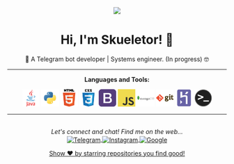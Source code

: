 <div align="center">
<img src="https://i.imgur.com/8MupZHY.gif" width="400px" />
<br>
  
# Hi, I'm Skueletor! 👋
  
:robot: A Telegram bot developer | Systems engineer. (In progress) 🤓
  
  ***

**Languages and Tools:**

<p align="center">

  <div align="center">
  
  <code><img height="40" src="https://raw.githubusercontent.com/devicons/devicon/master/icons/java/java-original-wordmark.svg"></code> <code><img height="40" src="https://raw.githubusercontent.com/github/explore/80688e429a7d4ef2fca1e82350fe8e3517d3494d/topics/python/python.png"></code> <code><img height="40" src="https://raw.githubusercontent.com/github/explore/80688e429a7d4ef2fca1e82350fe8e3517d3494d/topics/html/html.png"></code> <code><img height="40" src="https://raw.githubusercontent.com/github/explore/80688e429a7d4ef2fca1e82350fe8e3517d3494d/topics/css/css.png"></code> <code><img height="40" src="https://raw.githubusercontent.com/github/explore/80688e429a7d4ef2fca1e82350fe8e3517d3494d/topics/bootstrap/bootstrap.png"></code> <code><img height="40" src="https://raw.githubusercontent.com/github/explore/80688e429a7d4ef2fca1e82350fe8e3517d3494d/topics/javascript/javascript.png"></code> <code><img height="40" src="https://raw.githubusercontent.com/github/explore/80688e429a7d4ef2fca1e82350fe8e3517d3494d/topics/mongodb/mongodb.png"></code> <code><img height="40" src="https://raw.githubusercontent.com/github/explore/80688e429a7d4ef2fca1e82350fe8e3517d3494d/topics/git/git.png"></code> <code><img height="40" src="https://raw.githubusercontent.com/devicons/devicon/master/icons/heroku/heroku-plain.svg"></code> <code><img height="40" src="https://raw.githubusercontent.com/github/explore/80688e429a7d4ef2fca1e82350fe8e3517d3494d/topics/terminal/terminal.png"></code>

  </div>
  </p>

---

<p align="center">
<br/>
<i>Let's connect and chat! Find me on the web...</i>
<br />
<a href="https://t.me/DKzippO">
  <img align="center" alt="Telegram" width="44px" src="https://cdn.jsdelivr.net/npm/simple-icons@v3/icons/telegram.svg" />
</a>
<a href="https://www.instagram.com/skueletor/">
  <img align="center" alt="Instagram" width="44px" src="https://cdn.jsdelivr.net/npm/simple-icons@v3/icons/instagram.svg" />
</a>
<a href="https://proandroidoficial.com/">
  <img align="center" alt="Google" width="44px" src="https://cdn.jsdelivr.net/npm/simple-icons@3.13.0/icons/google.svg" />
  
  <p align="center">
    Show ❤️ by starring repositories you find good! 
    <br />
  </p>
</p>
